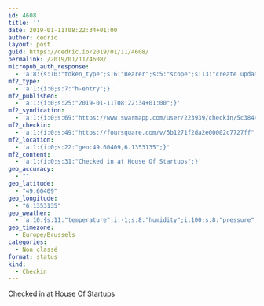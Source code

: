 ```yaml
---
id: 4608
title: ''
date: 2019-01-11T08:22:34+01:00
author: cedric
layout: post
guid: https://cedric.io/2019/01/11/4608/
permalink: /2019/01/11/4608/
micropub_auth_response:
  - 'a:8:{s:10:"token_type";s:6:"Bearer";s:5:"scope";s:13:"create update";s:2:"me";s:18:"https://cedric.io/";s:9:"issued_by";s:45:"https://cedric.io/wp-json/indieauth/1.0/token";s:9:"client_id";s:27:"https://ownyourswarm.p3k.io";s:9:"issued_at";i:1542614471;s:4:"user";i:1;s:13:"last_accessed";i:1547191371;}'
mf2_type:
  - 'a:1:{i:0;s:7:"h-entry";}'
mf2_published:
  - 'a:1:{i:0;s:25:"2019-01-11T08:22:34+01:00";}'
mf2_syndication:
  - 'a:1:{i:0;s:69:"https://www.swarmapp.com/user/223939/checkin/5c38443a78782c002c8970e4";}'
mf2_checkin:
  - 'a:1:{i:0;s:49:"https://foursquare.com/v/5b1271f2da2e00002c7727ff";}'
mf2_location:
  - 'a:1:{i:0;s:22:"geo:49.60409,6.1353135";}'
mf2_content:
  - 'a:1:{i:0;s:31:"Checked in at House Of Startups";}'
geo_accuracy:
  - ""
geo_latitude:
  - "49.60409"
geo_longitude:
  - "6.1353135"
geo_weather:
  - 'a:10:{s:11:"temperature";i:-1;s:8:"humidity";i:100;s:8:"pressure";i:1024;s:10:"cloudiness";i:75;s:4:"wind";a:2:{s:5:"speed";d:3.1;s:6:"degree";i:240;}s:7:"summary";s:10:"light snow";s:4:"icon";s:7:"wi-snow";s:10:"visibility";i:1400;s:7:"sunrise";s:25:"2019-01-11T08:29:03+01:00";s:6:"sunset";s:25:"2019-01-11T16:57:29+01:00";}'
geo_timezone:
  - Europe/Brussels
categories:
  - Non classé
format: status
kind:
  - Checkin
---
```

Checked in at House Of Startups